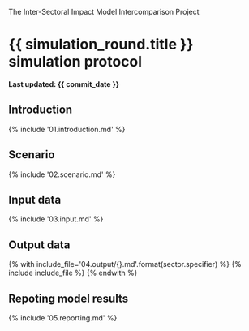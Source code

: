 The Inter-Sectoral Impact Model Intercomparison Project

# {{ simulation_round.title }} simulation protocol

**Last updated: {{ commit_date }}**

## Introduction

{% include '01.introduction.md' %}

## Scenario

{% include '02.scenario.md' %}

## Input data

{% include '03.input.md' %}

## Output data

{% with include_file='04.output/{}.md'.format(sector.specifier) %}
{% include include_file %}
{% endwith %}

## Repoting model results

{% include '05.reporting.md' %}
